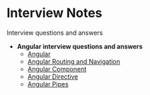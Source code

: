 # Interview Notes

Interview questions and answers

- **Angular interview questions and answers**
  - [Angular](https://github.com/sunilsoni/interview-notes/blob/main/angular/Angular.md)
  - [Angular Routing and Navigation](https://github.com/sunilsoni/interview-notes/blob/main/angular/angular-routing.md#1-angular-routing-and-navigation)
  - [Angular Component](https://github.com/sunilsoni/interview-notes/blob/main/angular/angular-components.md)
  - [Angular Directive](https://github.com/sunilsoni/interview-notes/blob/main/angular/angular-directive.md)
  - [Angular Pipes](https://github.com/sunilsoni/interview-notes/blob/main/angular/angular-pipes.md)





